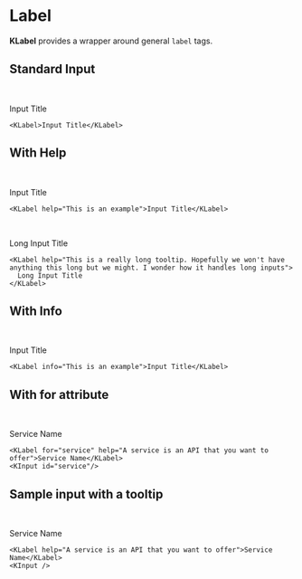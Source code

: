 # Label

**KLabel** provides a wrapper around general `label` tags.

## Standard Input

<br />

<KLabel>Input Title</KLabel>

```vue
<KLabel>Input Title</KLabel>
```

## With Help

<br />

<KLabel help="This is an example">Input Title</KLabel>

```vue
<KLabel help="This is an example">Input Title</KLabel>
```

<br />

<KLabel help="This is a really long tooltip. Hopefully we won't have anything this long but we might. I wonder how it handles long inputs">Long Input Title</KLabel>

```vue
<KLabel help="This is a really long tooltip. Hopefully we won't have anything this long but we might. I wonder how it handles long inputs">
  Long Input Title
</KLabel>
```

## With Info

<br />

<KLabel info="This is an example">Input Title</KLabel>

```vue
<KLabel info="This is an example">Input Title</KLabel>
```

## With for attribute

<br />

<KLabel for="service">Service Name</KLabel>
<KInput id="service"/>

```vue
<KLabel for="service" help="A service is an API that you want to offer">Service Name</KLabel>
<KInput id="service"/>
```

## Sample input with a tooltip

<br />

<KLabel help="A service is an API that you want to offer">Service Name</KLabel>
<KInput />

```vue
<KLabel help="A service is an API that you want to offer">Service Name</KLabel>
<KInput />
```

